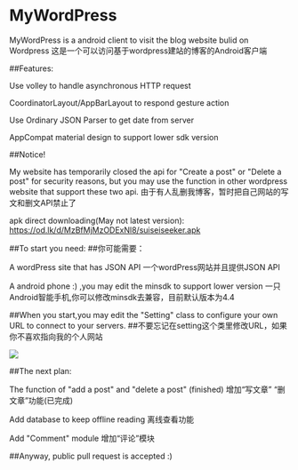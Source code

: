# MyWordPress
MyWordPress is a android client to visit the blog website bulid on Wordpress
这是一个可以访问基于wordpress建站的博客的Android客户端

##Features:

Use volley to handle asynchronous HTTP request

CoordinatorLayout/AppBarLayout to respond gesture action

Use Ordinary JSON Parser to get date from server

AppCompat material design to support lower sdk version

##Notice!

My website has temporarily closed the api for "Create a post" or "Delete a post" for security reasons, but you may use the function in other wordpress website that support these two api.
由于有人乱删我博客，暂时把自己网站的写文和删文API禁止了

apk direct downloading(May not latest version): https://od.lk/d/MzBfMjMzODExNl8/suiseiseeker.apk

##To start you need: 
##你可能需要：

A wordPress site that has JSON API
一个wordPress网站并且提供JSON API

A android phone :) ,you may edit the minsdk to support lower version
一只Android智能手机,你可以修改minsdk去兼容，目前默认版本为4.4

##When you start,you may edit the "Setting" class to configure your own URL to connect to your servers.
##不要忘记在setting这个类里修改URL，如果你不喜欢指向我的个人网站

![](http://115.159.109.25/%22wp-content/uploads%22/2016/03/QQ%E6%88%AA%E5%9B%BE20160325171956.png)

##The next plan:

The function of "add a post"  and "delete a post" (finished)
增加“写文章” “删文章”功能(已完成)

Add database to keep offline reading
离线查看功能

Add "Comment" module
增加“评论”模块


##Anyway, public pull request is accepted :)
